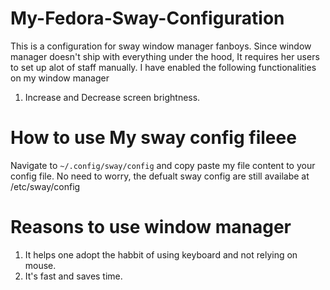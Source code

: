# My-Fedora-Sway-Configuration

This is a configuration for sway window manager fanboys. Since window manager doesn't ship with everything under the hood, It requires her
users to set up alot of staff manually. I have enabled the following functionalities on my window manager
1. Increase and Decrease screen brightness.

# How to use My sway config fileee
Navigate to `~/.config/sway/config` and copy paste my file content to your config file. No need to worry, the defualt sway config are still availabe at /etc/sway/config

# Reasons to use window manager
1. It helps one adopt the habbit of using keyboard and not relying on mouse.
2. It's fast and saves time.
